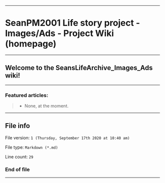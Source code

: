 
***

# SeanPM2001 Life story project - Images/Ads - Project Wiki (homepage)

***

## Welcome to the SeansLifeArchive_Images_Ads wiki!

***

### Featured articles:

> * None, at the moment.

***

## File info

File version: `1 (Thursday, September 17th 2020 at 10:40 am)`

File type: `Markdown (*.md)`

Line count: `29`

### End of file

***
